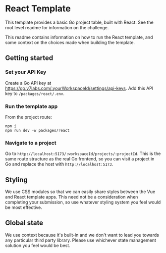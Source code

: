 # React Template

This template provides a basic Go project table, built with React. See the root level readme for information on the challenge.

This readme contains information on how to run the React template, and some context on the choices made when building the template.

## Getting started

### Set your API Key

Create a Go API key at https://go.v7labs.com/:yourWorkspaceId/settings/api-keys. Add this API key to `/packages/react/.env`.

### Run the template app

From the project route:

```
npm i
npm run dev -w packages/react
```

### Navigate to a project

Go to `http://localhost:5173/:workspaceId/projects/:projectId`. This is the same route structure as the real Go frontend, so you can visit a project in Go and replace the host with `http://localhost:5173`.

## Styling

We use CSS modules so that we can easily share styles between the Vue and React template apps.
This need not be a consideration when completing your submission, so use whatever styling system you feel would be most effective.

## Global state

We use context because it's built-in and we don't want to lead you towards any particular third party library. Please use whichever state management solution
you feel would be best.
